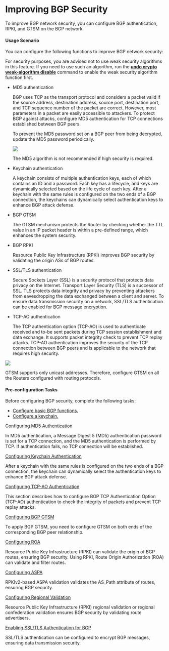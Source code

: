 Improving BGP Security
======================

To improve BGP network security, you can configure BGP authentication, RPKI, and GTSM on the BGP network.

#### Usage Scenario

You can configure the following functions to improve BGP network security:

For security purposes, you are advised not to use weak security algorithms in this feature. If you need to use such an algorithm, run the [**undo crypto weak-algorithm disable**](cmdqueryname=undo+crypto+weak-algorithm+disable) command to enable the weak security algorithm function first.

* MD5 authentication
  
  BGP uses TCP as the transport protocol and considers a packet valid if the source address, destination address, source port, destination port, and TCP sequence number of the packet are correct. However, most parameters in a packet are easily accessible to attackers. To protect BGP against attacks, configure MD5 authentication for TCP connections established between BGP peers.
  
  To prevent the MD5 password set on a BGP peer from being decrypted, update the MD5 password periodically.
  
  ![](../../../../public_sys-resources/note_3.0-en-us.png) 
  
  The MD5 algorithm is not recommended if high security is required.
* Keychain authentication
  
  A keychain consists of multiple authentication keys, each of which contains an ID and a password. Each key has a lifecycle, and keys are dynamically selected based on the life cycle of each key. After a keychain with the same rules is configured on the two ends of a BGP connection, the keychains can dynamically select authentication keys to enhance BGP attack defense.
* BGP GTSM
  
  The GTSM mechanism protects the Router by checking whether the TTL value in an IP packet header is within a pre-defined range, which enhances the system security.
* BGP RPKI
  
  Resource Public Key Infrastructure (RPKI) improves BGP security by validating the origin ASs of BGP routes.
* SSL/TLS authentication
  
  Secure Sockets Layer (SSL) is a security protocol that protects data privacy on the Internet. Transport Layer Security (TLS) is a successor of SSL. TLS protects data integrity and privacy by preventing attackers from eavesdropping the data exchanged between a client and server. To ensure data transmission security on a network, SSL/TLS authentication can be enabled for BGP message encryption.
* TCP-AO authentication
  
  The TCP authentication option (TCP-AO) is used to authenticate received and to-be sent packets during TCP session establishment and data exchange. It supports packet integrity check to prevent TCP replay attacks. TCP-AO authentication improves the security of the TCP connection between BGP peers and is applicable to the network that requires high security.

![](../../../../public_sys-resources/note_3.0-en-us.png) 

GTSM supports only unicast addresses. Therefore, configure GTSM on all the Routers configured with routing protocols.



#### Pre-configuration Tasks

Before configuring BGP security, complete the following tasks:

* [Configure basic BGP functions.](dc_vrp_bgp_cfg_3004.html)
* [Configure a keychain.](dc_vrp_keychain_cfg_0005.html)


[Configuring MD5 Authentication](../../../../software/nev8r10_vrpv8r16/user/vrp/dc_vrp_bgp_cfg_3063.html)

In MD5 authentication, a Message Digest 5 (MD5) authentication password is set for a TCP connection, and the MD5 authentication is performed by TCP. If authentication fails, no TCP connection will be established.

[Configuring Keychain Authentication](../../../../software/nev8r10_vrpv8r16/user/vrp/dc_vrp_bgp_cfg_3064.html)

After a keychain with the same rules is configured on the two ends of a BGP connection, the keychain can dynamically select the authentication keys to enhance BGP attack defense.

[Configuring TCP-AO Authentication](../../../../software/nev8r10_vrpv8r16/user/vrp/dc_vrp_bgp_cfg_tcp-ao.html)

This section describes how to configure BGP TCP Authentication Option (TCP-AO) authentication to check the integrity of packets and prevent TCP replay attacks.

[Configuring BGP GTSM](../../../../software/nev8r10_vrpv8r16/user/vrp/dc_vrp_bgp_cfg_3065.html)

To apply BGP GTSM, you need to configure GTSM on both ends of the corresponding BGP peer relationship.

[Configuring ROA](../../../../software/nev8r10_vrpv8r16/user/vrp/dc_vrp_bgp_cfg_30991.html)

Resource Public Key Infrastructure (RPKI) can validate the origin of BGP routes, ensuring BGP security. Using RPKI, Route Origin Authorization (ROA) can validate and filter routes.

[Configuring ASPA](../../../../software/nev8r10_vrpv8r16/user/vrp/dc_vrp_bgp_cfg_30993.html)

RPKIv2-based ASPA validation validates the AS\_Path attribute of routes, ensuring BGP security.

[Configuring Regional Validation](../../../../software/nev8r10_vrpv8r16/user/vrp/dc_vrp_bgp_cfg_30992.html)

Resource Public Key Infrastructure (RPKI) regional validation or regional confederation validation ensures BGP security by validating route advertisers.

[Enabling SSL/TLS Authentication for BGP](../../../../software/nev8r10_vrpv8r16/user/vrp/dc_vrp_bgp_cfg_4055.html)

SSL/TLS authentication can be configured to encrypt BGP messages, ensuring data transmission security.